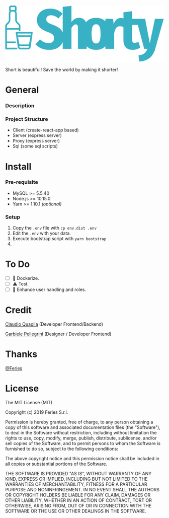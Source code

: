 ![alt text](./client/public/img/logo.svg)

Short is beautiful! Save the world by making it shorter!

# General
### Description

### Project Structure
- Client (create-react-app based)
- Server (express server)
- Proxy (express server)
- Sql (some sql scripts)

# Install
### Pre-requisite
- MySQL >= 5.5.40
- Node.js >= 10.15.0
- Yarn >= 1.10.1 *(optional)*

### Setup
1. Copy the `.env` file with `cp env.dist .env`
2. Edit the `.env` with your data.
3. Execute bootstrap script with `yarn bootstrap`
4. 

# To Do
- [ ] 🐳 Dockerize.
- [ ] ⚠️ Test.
- [ ] 🚨 Enhance user handling and roles.

# Credit

[Claudio Quaglia](https://github.com/claudioquaglia) (Developer Frontend/Backend)

[Garbiele Pellegrini](https://github.com/gabrielepellegrini) (Designer / Developer Frontend)


# Thanks
[@Feries](http://www.feries.com)

# License
The MIT License (MIT)

Copyright (c) 2019 Feries S.r.l.

Permission is hereby granted, free of charge, to any person obtaining a copy of this software and associated documentation files (the "Software"), to deal in the Software without restriction, including without limitation the rights to use, copy, modify, merge, publish, distribute, sublicense, and/or sell copies of the Software, and to permit persons to whom the Software is furnished to do so, subject to the following conditions:

The above copyright notice and this permission notice shall be included in all copies or substantial portions of the Software.

THE SOFTWARE IS PROVIDED "AS IS", WITHOUT WARRANTY OF ANY KIND, EXPRESS OR IMPLIED, INCLUDING BUT NOT LIMITED TO THE WARRANTIES OF MERCHANTABILITY, FITNESS FOR A PARTICULAR PURPOSE AND NONINFRINGEMENT. IN NO EVENT SHALL THE AUTHORS OR COPYRIGHT HOLDERS BE LIABLE FOR ANY CLAIM, DAMAGES OR OTHER LIABILITY, WHETHER IN AN ACTION OF CONTRACT, TORT OR OTHERWISE, ARISING FROM, OUT OF OR IN CONNECTION WITH THE SOFTWARE OR THE USE OR OTHER DEALINGS IN THE SOFTWARE.

